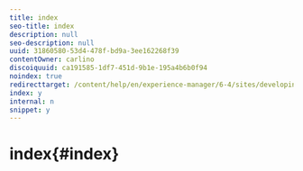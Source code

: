 ```yaml
---
title: index
seo-title: index
description: null
seo-description: null
uuid: 31860580-53d4-478f-bd9a-3ee162268f39
contentOwner: carlino
discoiquuid: ca191585-1df7-451d-9b1e-195a4b6b0f94
noindex: true
redirecttarget: /content/help/en/experience-manager/6-4/sites/developing/using/reference-materials
index: y
internal: n
snippet: y
---
```


# index{#index}


